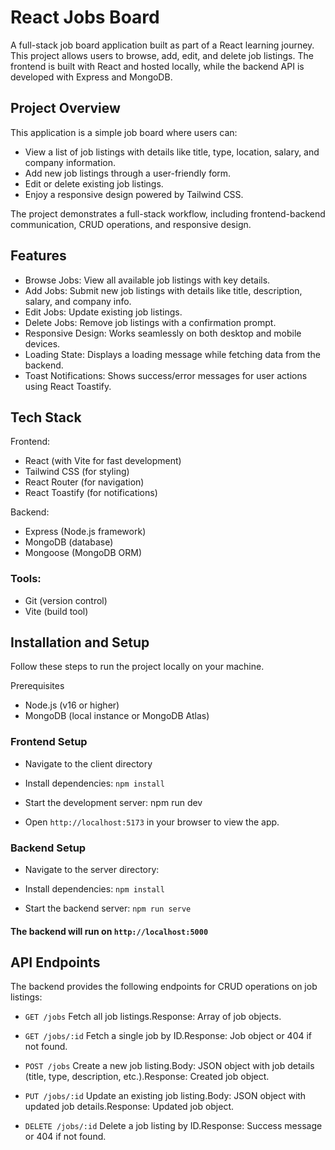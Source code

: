 # React Jobs Board
A full-stack job board application built as part of a React learning journey. This project allows users to browse, add, edit, and delete job listings. The frontend is built with React and hosted locally, while the backend API is developed with Express and MongoDB.

## Project Overview
This application is a simple job board where users can:

* View a list of job listings with details like title, type, location, salary, and company information.
* Add new job listings through a user-friendly form.
* Edit or delete existing job listings.
* Enjoy a responsive design powered by Tailwind CSS.

The project demonstrates a full-stack workflow, including frontend-backend communication, CRUD operations, and responsive design.

## Features

* Browse Jobs: View all available job listings with key details.
* Add Jobs: Submit new job listings with details like title, description, salary, and company info.
* Edit Jobs: Update existing job listings.
* Delete Jobs: Remove job listings with a confirmation prompt.
* Responsive Design: Works seamlessly on both desktop and mobile devices.
* Loading State: Displays a loading message while fetching data from the backend.
* Toast Notifications: Shows success/error messages for user actions using React Toastify.

## Tech Stack

Frontend:
  * React (with Vite for fast development)
  * Tailwind CSS (for styling)
  * React Router (for navigation)
  * React Toastify (for notifications)


Backend:
* Express (Node.js framework)
* MongoDB (database)
* Mongoose (MongoDB ORM)


### Tools:
* Git (version control)
* Vite (build tool)



## Installation and Setup
Follow these steps to run the project locally on your machine.

Prerequisites

- Node.js (v16 or higher)
- MongoDB (local instance or MongoDB Atlas)

### Frontend Setup

* Navigate to the client directory

* Install dependencies: `npm install`

* Start the development server: npm run dev

* Open `http://localhost:5173` in your browser to view the app.

### Backend Setup

* Navigate to the server directory:

* Install dependencies: `npm install`

* Start the backend server: `npm run serve`


#### The backend will run on `http://localhost:5000`

## API Endpoints
The backend provides the following endpoints for CRUD operations on job listings:

* `GET /jobs` Fetch all job listings.Response: Array of job objects.

* `GET /jobs/:id` Fetch a single job by ID.Response: Job object or 404 if not found.

* `POST /jobs` Create a new job listing.Body: JSON object with job details (title, type, description, etc.).Response: Created job object.

* `PUT /jobs/:id` Update an existing job listing.Body: JSON object with updated job details.Response: Updated job object.

* `DELETE /jobs/:id` Delete a job listing by ID.Response: Success message or 404 if not found.



